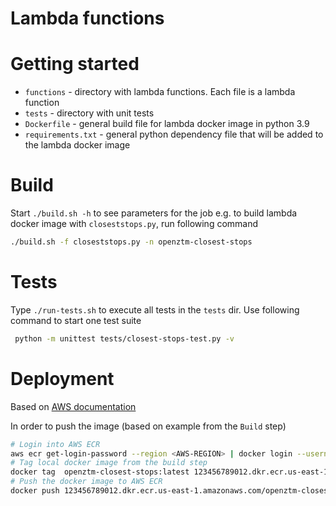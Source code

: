 # Lambda functions

# Getting started
* `functions` - directory with lambda functions. Each file is a lambda function
* `tests` - directory with unit tests
* `Dockerfile` - general build file for lambda docker image in python 3.9
* `requirements.txt` - general python dependency file that will be added to the lambda docker image

# Build
Start `./build.sh -h` to see parameters for the job
e.g. to build lambda docker image with `closeststops.py`, run following command
```bash
./build.sh -f closeststops.py -n openztm-closest-stops
```

# Tests
Type `./run-tests.sh` to execute all tests in the `tests` dir. Use following command to start one test suite
```bash
 python -m unittest tests/closest-stops-test.py -v
```

# Deployment
Based on [AWS documentation](https://docs.aws.amazon.com/lambda/latest/dg/images-create.html)

In order to push the image (based on example from the `Build` step)
```bash
# Login into AWS ECR
aws ecr get-login-password --region <AWS-REGION> | docker login --username AWS --password-stdin 123456789012.dkr.ecr.us-east-1.amazonaws.com
# Tag local docker image from the build step
docker tag  openztm-closest-stops:latest 123456789012.dkr.ecr.us-east-1.amazonaws.com/openztm-closest-stops:latest
# Push the docker image to AWS ECR
docker push 123456789012.dkr.ecr.us-east-1.amazonaws.com/openztm-closest-stops:latest        
```
